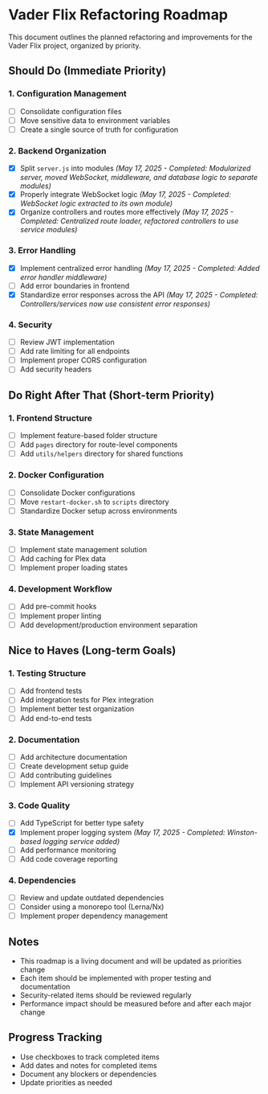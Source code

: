 # Vader Flix Refactoring Roadmap

This document outlines the planned refactoring and improvements for the Vader Flix project, organized by priority.

## Should Do (Immediate Priority)

### 1. Configuration Management
- [ ] Consolidate configuration files
- [ ] Move sensitive data to environment variables
- [ ] Create a single source of truth for configuration

### 2. Backend Organization
- [x] Split `server.js` into modules *(May 17, 2025 - Completed: Modularized server, moved WebSocket, middleware, and database logic to separate modules)*
- [x] Properly integrate WebSocket logic *(May 17, 2025 - Completed: WebSocket logic extracted to its own module)*
- [x] Organize controllers and routes more effectively *(May 17, 2025 - Completed: Centralized route loader, refactored controllers to use service modules)*

### 3. Error Handling
- [x] Implement centralized error handling *(May 17, 2025 - Completed: Added error handler middleware)*
- [ ] Add error boundaries in frontend
- [x] Standardize error responses across the API *(May 17, 2025 - Completed: Controllers/services now use consistent error responses)*

### 4. Security
- [ ] Review JWT implementation
- [ ] Add rate limiting for all endpoints
- [ ] Implement proper CORS configuration
- [ ] Add security headers

## Do Right After That (Short-term Priority)

### 1. Frontend Structure
- [ ] Implement feature-based folder structure
- [ ] Add `pages` directory for route-level components
- [ ] Add `utils/helpers` directory for shared functions

### 2. Docker Configuration
- [ ] Consolidate Docker configurations
- [ ] Move `restart-docker.sh` to `scripts` directory
- [ ] Standardize Docker setup across environments

### 3. State Management
- [ ] Implement state management solution
- [ ] Add caching for Plex data
- [ ] Implement proper loading states

### 4. Development Workflow
- [ ] Add pre-commit hooks
- [ ] Implement proper linting
- [ ] Add development/production environment separation

## Nice to Haves (Long-term Goals)

### 1. Testing Structure
- [ ] Add frontend tests
- [ ] Add integration tests for Plex integration
- [ ] Implement better test organization
- [ ] Add end-to-end tests

### 2. Documentation
- [ ] Add architecture documentation
- [ ] Create development setup guide
- [ ] Add contributing guidelines
- [ ] Implement API versioning strategy

### 3. Code Quality
- [ ] Add TypeScript for better type safety
- [x] Implement proper logging system *(May 17, 2025 - Completed: Winston-based logging service added)*
- [ ] Add performance monitoring
- [ ] Add code coverage reporting

### 4. Dependencies
- [ ] Review and update outdated dependencies
- [ ] Consider using a monorepo tool (Lerna/Nx)
- [ ] Implement proper dependency management

## Notes
- This roadmap is a living document and will be updated as priorities change
- Each item should be implemented with proper testing and documentation
- Security-related items should be reviewed regularly
- Performance impact should be measured before and after each major change

## Progress Tracking
- Use checkboxes to track completed items
- Add dates and notes for completed items
- Document any blockers or dependencies
- Update priorities as needed 